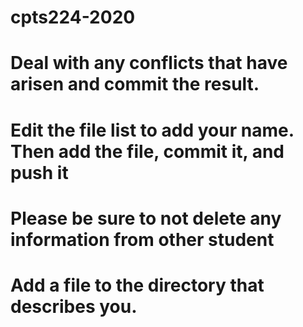 # cpts224-2020
# Deal with any conflicts that have arisen and commit the result.
# Edit the file list to add your name. Then add the file, commit it, and push it
# Please be sure to not delete any information from other student
# Add a file to the <participants> directory that describes you.
